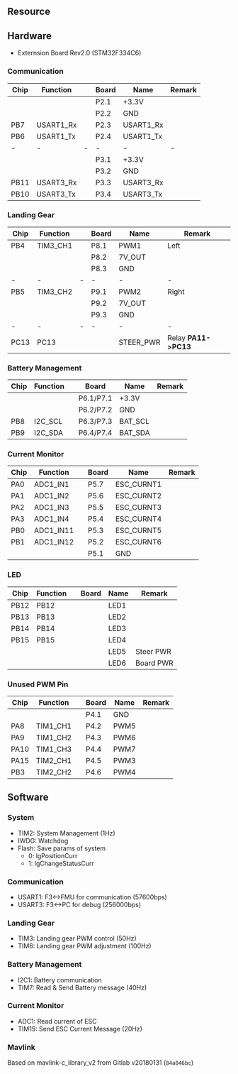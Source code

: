 ## Resource

## Hardware
- Externsion Board Rev2.0 (STM32F334C6)

### Communication

|Chip|Function  | |Board|Name       |Remark |
|-   |-         |-|-    |-          |-      |
|    |          | |P2.1 |+3.3V      |       |
|    |          | |P2.2 |GND        |       |
|PB7 |USART1_Rx | |P2.3 |USART1_Rx  |       |
|PB6 |USART1_Tx | |P2.4 |USART1_Tx  |       |
|-   |-         |-|-    |-          |-      |
|    |          | |P3.1 |+3.3V      |       |
|    |          | |P3.2 |GND        |       |
|PB11|USART3_Rx | |P3.3 |USART3_Rx  |       |
|PB10|USART3_Tx | |P3.4 |USART3_Tx  |       |

### Landing Gear

|Chip|Function  | |Board|Name       |Remark                 |
|-   |-         |-|-    |-          |-                      |
|PB4 |TIM3_CH1  | |P8.1 |PWM1       |Left                   |
|    |          | |P8.2 |7V_OUT     |                       |
|    |          | |P8.3 |GND        |                       |
|-   |-         |-|-    |-          |-                      |
|PB5 |TIM3_CH2  | |P9.1 |PWM2       |Right                  |
|    |          | |P9.2 |7V_OUT     |                       |
|    |          | |P9.3 |GND        |                       |
|-   |-         |-|-    |-          |-                      |
|PC13|PC13      | |     |STEER_PWR  |Relay **PA11->PC13**   |

### Battery Management

|Chip|Function  | |Board    |Name       |Remark |
|-   |-         |-|-        |-          |-      |
|    |          | |P6.1/P7.1|+3.3V      |       |
|    |          | |P6.2/P7.2|GND        |       |
|PB8 |I2C_SCL   | |P6.3/P7.3|BAT_SCL    |       |
|PB9 |I2C_SDA   | |P6.4/P7.4|BAT_SDA    |       |

### Current Monitor

|Chip|Function  | |Board|Name       |Remark |
|-   |-         |-|-    |-          |-      |
|PA0 |ADC1_IN1  | |P5.7 |ESC_CURNT1 |       |
|PA1 |ADC1_IN2  | |P5.6 |ESC_CURNT2 |       |
|PA2 |ADC1_IN3  | |P5.5 |ESC_CURNT3 |       |
|PA3 |ADC1_IN4  | |P5.4 |ESC_CURNT4 |       |
|PB0 |ADC1_IN11 | |P5.3 |ESC_CURNT5 |       |
|PB1 |ADC1_IN12 | |P5.2 |ESC_CURNT6 |       |
|    |          | |P5.1 |GND        |       |

### LED

|Chip|Function  | |Board|Name       |Remark     |
|-   |-         |-|-    |-          |-          |
|PB12|PB12      | |     |LED1       |           |
|PB13|PB13      | |     |LED2       |           |
|PB14|PB14      | |     |LED3       |           |
|PB15|PB15      | |     |LED4       |           |
|    |          | |     |LED5       |Steer PWR  |
|    |          | |     |LED6       |Board PWR  |

### Unused PWM Pin

|Chip|Function  | |Board|Name       |Remark |
|-   |-         |-|-    |-          |-      |
|    |          | |P4.1 |GND        |       |
|PA8 |TIM1_CH1  | |P4.2 |PWM5       |       |
|PA9 |TIM1_CH2  | |P4.3 |PWM6       |       |
|PA10|TIM1_CH3  | |P4.4 |PWM7       |       |
|PA15|TIM2_CH1  | |P4.5 |PWM3       |       |
|PB3 |TIM2_CH2  | |P4.6 |PWM4       |       |

## Software

### System
- TIM2: System Management (1Hz)
- IWDG: Watchdog
- Flash: Save params of system
    - 0: lgPositionCurr
    - 1: lgChangeStatusCurr

### Communication
- USART1: F3<->FMU  for communication   (57600bps)
- USART3: F3<->PC   for debug           (256000bps)

### Landing Gear
- TIM3: Landing gear PWM control (50Hz)
- TIM6: Landing gear PWM adjustment (100Hz)

### Battery Management
- I2C1: Battery communication
- TIM7: Read & Send Battery message (40Hz)

### Current Monitor
- ADC1: Read current of ESC
- TIM15: Send ESC Current Message (20Hz)

### Mavlink
Based on mavlink-c_library_v2 from Gitlab v20180131 (`84a046bc`)
